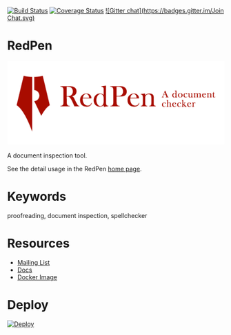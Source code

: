 [![Build Status](https://travis-ci.org/recruit-tech/redpen.svg?branch=master)](https://travis-ci.org/recruit-tech/redpen)
[![Coverage Status](https://coveralls.io/repos/recruit-tech/redpen/badge.png)](https://coveralls.io/r/recruit-tech/redpen)
[![Gitter chat](https://badges.gitter.im/Join Chat.svg)](https://gitter.im/recruit-tech/redpen)

RedPen
=======

<p align="center">
   <img src="logo/redpen-logo.png"/>
</p>

A document inspection tool.

See the detail usage in the RedPen [home page](http://redpen.cc/).

Keywords
========

proofreading,  document inspection, spellchecker

Resources
==========

* [Mailing List](https://groups.google.com/forum/#!forum/redpen-validator)
* [Docs](http://redpen.cc/docs.html)
* [Docker Image](https://registry.hub.docker.com/u/ainoya/redpen-server/)

Deploy
======
[![Deploy](https://www.herokucdn.com/deploy/button.png)](https://heroku.com/deploy)
